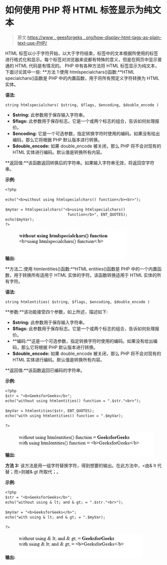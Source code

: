 # 如何使用 PHP 将 HTML 标签显示为纯文本

> 原文:[https://www . geesforgeks . org/how-display-html-tags-as-plain-text-use-PHP/](https://www.geeksforgeeks.org/how-to-display-html-tags-as-plain-text-using-php/)

HTML 标签以小于字符开始，以大于字符结束，标签中的文本根据所使用的标签进行格式化和显示。每个标签对浏览器来说都有特殊的意义，但是在网页中显示普通的 HTML 代码是有情况的。
PHP 中有各种方法将 HTML 标签显示为纯文本，下面讨论其中一些:
**方法 1:使用 htmlspecialchars()函数:**HTML specialchars()函数是 PHP 中的内置函数，用于将所有预定义字符转换为 HTML 实体。

**语法:**

```
string htmlspecialchars( $string, $flags, $encoding, $double_encode )
```

*   **$string:** 此参数用于保存输入字符串。
*   **$flags:** 此参数用于保存标志。它是一个或两个标志的组合，告诉如何处理报价。
*   **$encoding:** 它是一个可选参数，指定转换字符时使用的编码。如果没有给出编码，那么它将根据 PHP 默认版本进行转换。
*   **$double_encode:** 如果 double_encode 被关闭，那么 PHP 将不会对现有的 HTML 实体进行编码。默认值是转换所有内容。

**返回值:**该函数返回转换后的字符串。如果输入字符串无效，将返回空字符串。

**示例:**

```
<?php

echo("<b>without using htmlspecialchars() function</b><br>");

$myVar = htmlspecialchars("<b>using htmlspecialchars()
                            function</b>", ENT_QUOTES);
echo($myVar);
?>
```

**输出:**
![](img/8e8f2163aae84993bc5f604482f06844.png)

**方法二:使用 htmlentities()函数:**HTML entities()函数是 PHP 中的一个内置函数，用于转换所有适用于 HTML 实体的字符。该函数转换适用于 HTML 实体的所有字符。

**语法:**

```
string htmlentities( $string, $flags, $encoding, $double_encode )
```

**参数:**该功能接受四个参数，如上所述，描述如下:

*   **$string:** 此参数用于保存输入字符串。
*   **$flags:** 此参数用于保存标志。它是一个或两个标志的组合，告诉如何处理报价。
*   **编码:**这是一个可选参数，指定转换字符时使用的编码。如果没有给出编码，那么它将根据 PHP 默认版本进行转换。
*   **$double_encode:** 如果 double_encode 被关闭，那么 PHP 将不会对现有的 HTML 实体进行编码。默认值是转换所有内容。

**返回值:**该函数返回已编码的字符串。

**示例:**

```
<?php
$str = "<b>GeeksforGeeks</b>";
echo("without using htmlentities() function = ".$str."<br>");

$myVar = htmlentities($str, ENT_QUOTES);
echo("with using htmlentities() function = ".$myVar);

?>
```

**输出:**
![](img/bc2f096d81ec0f2d06da1e5a6174b5af.png)

**方法 3:** 该方法是用一组字符替换字符，得到想要的输出。在此方法中，<由& lt 代替；而>则被& gt 所取代；。

**示例:**

```
<?php
$str = "<b>GeeksforGeeks</b>";
echo("without using & lt; and & gt; = ".$str."<br>");

$myVar = "<b>GeeksforGeeks</b>";
echo("with using & lt; and & gt; = ".$myVar);

?>
```

**输出:**
![](img/e2b8fbb7fdb5e6f0f9a04a3c786d4206.png)